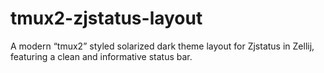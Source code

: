 # tmux2-zjstatus-layout
A modern “tmux2” styled solarized dark theme layout for Zjstatus in Zellij, featuring a clean and informative status bar.
